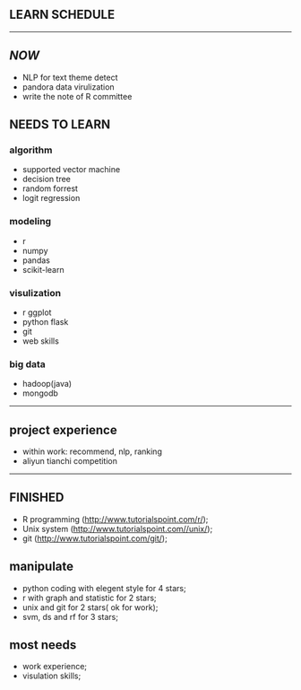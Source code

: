 ## LEARN SCHEDULE

--- --- ---

## *NOW*
* NLP for text theme detect
* pandora data virulization
* write the note of R committee

## NEEDS TO LEARN
### algorithm
* supported vector machine
* decision tree
* random forrest
* logit regression

### modeling
* r
* numpy
* pandas
* scikit-learn

### visulization
* r ggplot
* python flask
* git
* web skills

### big data
* hadoop(java)
* mongodb

--- --- ---

## project experience
* within work: recommend, nlp, ranking
* aliyun tianchi competition

-- --- ---

## FINISHED
* R programming (http://www.tutorialspoint.com/r/);
* Unix system (http://www.tutorialspoint.com//unix/);
* git (http://www.tutorialspoint.com/git/);

## manipulate
* python coding with elegent style for 4 stars;
* r with graph and statistic for 2 stars;
* unix and git for 2 stars( ok for work);
* svm, ds and rf for 3 stars;

## most needs
* work experience;
* visulation skills;
